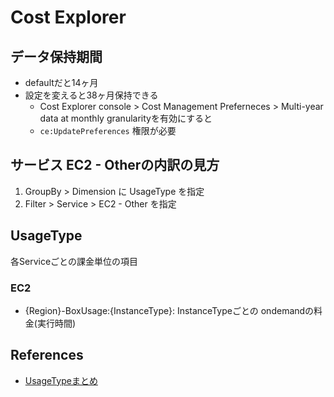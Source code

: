 # Cost Explorer

## データ保持期間

* defaultだと14ヶ月
* 設定を変えると38ヶ月保持できる
  * Cost Explorer console > Cost Management Preferneces > Multi-year data at monthly granularityを有効にすると
  * `ce:UpdatePreferences` 権限が必要


## サービス EC2 - Otherの内訳の見方

1. GroupBy > Dimension に UsageType を指定
2. Filter > Service > EC2 - Other を指定

## UsageType

各Serviceごとの課金単位の項目

### EC2

* {Region}-BoxUsage:{InstanceType}: InstanceTypeごとの ondemandの料金(実行時間)

## References

* [UsageTypeまとめ](https://qiita.com/kaibeam/items/476ab1bdb15662236aa7)
